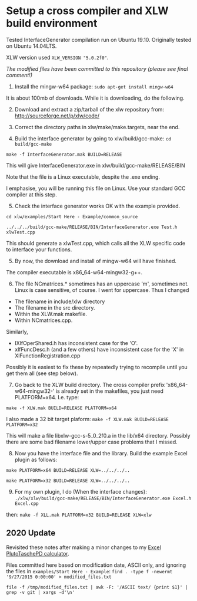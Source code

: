 # Setup a cross compiler and XLW build environment 

Tested InterfaceGenerator compilation run on Ubuntu 19.10.  Originally tested on Ubuntu 14.04LTS.  

XLW version used `XLW_VERSION "5.0.2f0"`.

*The modified files have been committed to this repository (please see final comment!)*

1) Install the mingw-w64 package:
`sudo apt-get install mingw-w64`

It is about 100mb of downloads.  While it is downloading, do the following.

2) Download and extract a zip/tarball of the xlw repository from:
http://sourceforge.net/p/xlw/code/

3) Correct the directory paths in xlw/make/make.targets, near the end.  

4) Build the interface generator by going to xlw/build/gcc-make: 
`cd build/gcc-make`


`make -f InterfaceGenerator.mak BUILD=RELEASE`

This will give InterfaceGenerator.exe in xlw/build/gcc-make/RELEASE/BIN

Note that the file is a Linux executable, despite the .exe ending.

I emphasise, you will be running this file on Linux.  Use your standard GCC 
compiler at this step.

5) Check the interface generator works OK with the example provided.

`cd xlw/examples/Start Here - Example/common_source`

`../../../build/gcc-make/RELEASE/BIN/InterfaceGenerator.exe Test.h xlwTest.cpp`

This should generate a xlwTest.cpp, which calls all the XLW specific code to
interface your functions.

5) By now, the download and install of mingw-w64 will have finished.  

The compiler executable is x86_64-w64-mingw32-g++.

6) The file NCmatrices.* sometimes has an uppercase 'm', sometimes not. 
Linux is case sensitive, of course.  I went for uppercase.  Thus I changed

* The filename in include/xlw directory
* The filename in the src directory.  
* Within the XLW.mak makefile.
* Within NCmatrices.cpp.

Similarly,
* IXlfOperShared.h has inconsistent case for the 'O'.
* xlfFuncDesc.h (and a few others) have inconsistent case for the 'X' in XlFunctionRegistration.cpp

Possibly it is easiest to fix these by repeatedly trying to recompile until you get them all (see step below).

7) Go back to the XLW build directory.  The cross compiler prefix 
'x86_64-w64-mingw32-' is already set in the makefiles, you just 
need PLATFORM=x64.  I.e. type:

`make -f XLW.mak BUILD=RELEASE PLATFORM=x64`

I also made a 32 bit target plaform:
`make -f XLW.mak BUILD=RELEASE PLATFORM=x32`

This will make a file libxlw-gcc-s-5_0_2f0.a in the lib/x64 directory.
Possibly there are some bad filename lower/upper case problems that I missed.

8) Now you have the interface file and the library.  Build the example 
Excel plugin as follows:


`make PLATFORM=x64 BUILD=RELEASE XLW=../../../..`


`make PLATFORM=x32 BUILD=RELEASE XLW=../../../..`


9) For my own plugin, I do
(When the interface changes):
`./xlw/xlw/build/gcc-make/RELEASE/BIN/InterfaceGenerator.exe Excel.h Excel.cpp`

then:
`make -f XLL.mak PLATFORM=x32 BUILD=RELEASE XLW=xlw`


## 2020 Update

Revisited these notes after making a minor changes to my [Excel PlutoTaschePD calculator](https://peter.windridge.org.uk/home/fast-pluto-tasche-pd-calculator-for-excel).

Files committed here based on modification date, ASCII only, and ignoring the files in `examples/Start Here - Example`:
`find . -type f -newermt '9/27/2015 0:00:00' > modified_files.txt`


`file -f /tmp/modified_files.txt | awk -F: '/ASCII text/ {print $1}' | grep -v git | xargs -d'\n'`




